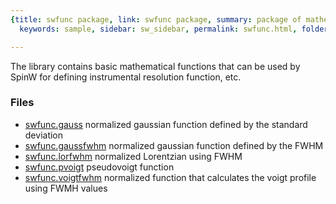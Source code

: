 ```yaml
---
{title: swfunc package, link: swfunc package, summary: package of mathematical functions,
  keywords: sample, sidebar: sw_sidebar, permalink: swfunc.html, folder: swfunc, mathjax: 'true'}

---
```

 
The library contains basic mathematical functions that can be used by
SpinW for defining instrumental resolution function, etc.
 
### Files
* [swfunc.gauss](swfunc_gauss.html) normalized gaussian function defined by the standard deviation
* [swfunc.gaussfwhm](swfunc_gaussfwhm.html) normalized gaussian function defined by the FWHM
* [swfunc.lorfwhm](swfunc_lorfwhm.html) normalized Lorentzian using FWHM
* [swfunc.pvoigt](swfunc_pvoigt.html) pseudovoigt function
* [swfunc.voigtfwhm](swfunc_voigtfwhm.html) normalized function that calculates the voigt profile using FWMH values


